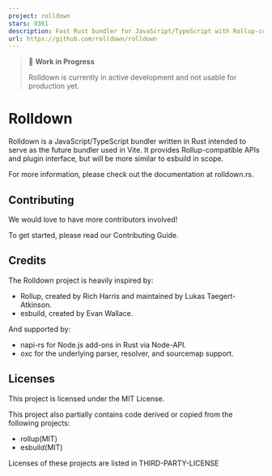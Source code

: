 ```yaml
---
project: rolldown
stars: 9361
description: Fast Rust bundler for JavaScript/TypeScript with Rollup-compatible API.
url: https://github.com/rolldown/rolldown
---
```


> 🚧 **Work in Progress**
> 
> Rolldown is currently in active development and not usable for production yet.

Rolldown
========

Rolldown is a JavaScript/TypeScript bundler written in Rust intended to serve as the future bundler used in Vite. It provides Rollup-compatible APIs and plugin interface, but will be more similar to esbuild in scope.

For more information, please check out the documentation at rolldown.rs.

Contributing
------------

We would love to have more contributors involved!

To get started, please read our Contributing Guide.

Credits
-------

The Rolldown project is heavily inspired by:

-   Rollup, created by Rich Harris and maintained by Lukas Taegert-Atkinson.
-   esbuild, created by Evan Wallace.

And supported by:

-   napi-rs for Node.js add-ons in Rust via Node-API.
-   oxc for the underlying parser, resolver, and sourcemap support.

Licenses
--------

This project is licensed under the MIT License.

This project also partially contains code derived or copied from the following projects:

-   rollup(MIT)
-   esbuild(MIT)

Licenses of these projects are listed in THIRD-PARTY-LICENSE
